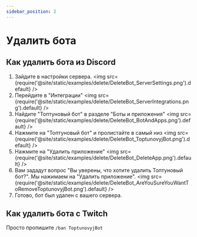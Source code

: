 ```yaml
---
sidebar_position: 2
---
```


# Удалить бота

## Как удалить бота из Discord

1. Зайдите в настройки сервера.
<img src={require('@site/static/examples/delete/DeleteBot_ServerSettings.png').default} />
2. Перейдите в "Интеграции"
<img src={require('@site/static/examples/delete/DeleteBot_ServerIntegrations.png').default} />
3. Найдите "Топтуновый бот" в разделе "Боты и приложения"
<img src={require('@site/static/examples/delete/DeleteBot_BotAndApps.png').default} />
4. Нажмите на "Топтуновый бот" и пролистайте в самый низ
<img src={require('@site/static/examples/delete/DeleteBot_ToptunovyjBot.png').default} />
5. Нажмите на "Удалить приложение"
<img src={require('@site/static/examples/delete/DeleteBot_DeleteApp.png').default} />
6. Вам зададут вопрос "Вы уверены, что хотите удалить Топтуновый бот?". Мы нажимаем на "Удалить приложение".
<img src={require('@site/static/examples/delete/DeleteBot_AreYouSureYouWantToRemoveToptunovyjBot.png').default} />
7. Готово, бот был удален с вашего сервера.

## Как удалить бота с Twitch

Просто пропишите `/ban ToptunovyjBot`
